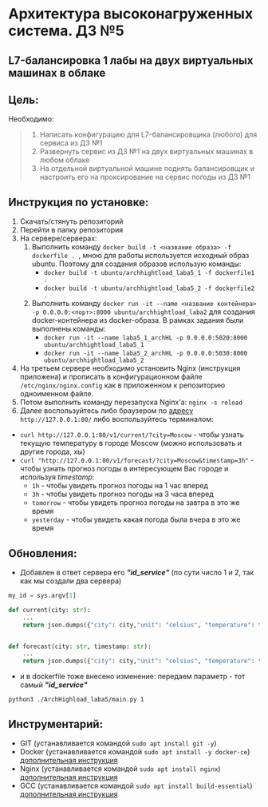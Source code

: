 # Архитектура высоконагруженных система. ДЗ №5
## L7-балансировка 1 лабы на двух виртуальных машинах в облаке


## Цель:
Необходимо:
> 1. Написать конфигурацию для L7-балансировщика (любого) для сервиса из ДЗ №1
> 1. Развернуть сервис из ДЗ №1 на двух виртуальных машинах в любом облаке
> 1. На отдельной виртуальной машине поднять балансировщик и настроить его на проксирование на сервис погоды из ДЗ №1



## Инструкция по установке:
1. Скачать/стянуть репозиторий
1. Перейти в папку репозитория
1. На сервере/серверах:
    1. Выполнить команду `docker build -t <название образа> -f dockerfile . `, мною для работы используется исходный образ ubuntu. Поэтому для создания образов использую команды:
        * `docker build -t ubuntu/archhightload_laba5_1 -f dockerfile1 .`
        * `docker build -t ubuntu/archhightload_laba5_2 -f dockerfile2 .`
    1. Выполнить команду `docker run -it --name <название контейнера> -p 0.0.0.0:<порт>:8000 ubuntu/archhightload_laba2` для создания docker-контейнера из docker-образа. В рамках задания были выполнены команды:
        * `docker run -it --name laba5_1_archHL -p 0.0.0.0:5020:8000 ubuntu/archhightload_laba5_1`
        * `docker run -it --name laba5_2_archHL -p 0.0.0.0:5030:8000 ubuntu/archhightload_laba5_2`
1. На третьем сервере необходимо установить Nginx (инструкция приложена) и прописать в конфигурационном файле `/etc/nginx/nginx.config` как в приложенном к репозиторию одноименном файле.
1. Потом выполнить команду перезапуска Nginx'а: `nginx -s reload`
1. Далее воспользуйтесь либо браузером по [адресу](http://127.0.0.1:80) `http://127.0.0.1:80/` либо воспользуйтесь терминалом:
  - `curl http://127.0.0.1:80/v1/current/?city=Moscow` - чтобы узнать текущую температуру в городе Moscow (можно использовать и другие города, хы)
  - `curl "http://127.0.0.1:80/v1/forecast/?city=Moscow&timestamp=3h"` - чтобы узнать прогноз погоды в интересующем Вас городе и используя *timestamp*:
    * `1h` - чтобы увидеть прогноз погоды на 1 час вперед
    * `3h` - чтобы увидеть прогноз погоды на 3 часа вперед
  	* `tomorrow` - чтобы увидеть прогноз погоды на завтра в это же время
  	* `yesterday` - чтобы увидеть какая погода была вчера в это же время



## Обновления:
* Добавлен в ответ сервера его ***"id_service"*** (по сути число 1 и 2, так как мы создали два сервера)
```python
my_id = sys.argv[1]

def current(city: str):
	...
	return json.dumps({"city": city,"unit": "celsius", "temperature": temp, "id_service": my_id})


def forecast(city: str, timestamp: str):
	...
	return json.dumps({"city": city,"unit": "celsius", "temperature": temp, "id_service": my_id})

```
* и в dockerfile тоже внесено изменение: передаем параметр - тот самый ***"id_service"***
```
python3 ./ArchHighload_laba5/main.py 1
```


## Инструментарий:
- GIT (устанавливается командой `sudo apt install git -y`)
- Docker (устанавливается командой `sudo apt install -y docker-ce`) [дополнительная инструкция](https://losst.ru/ustanovka-docker-na-ubuntu-16-04)
- Nginx (устанавливается командой `sudo apt install nginx`) [дополнительная инструкция](https://losst.ru/ustanovka-nginx-ubuntu-16-04)
- GCC (устанавливается командой `sudo apt install build-essential`) [дополнительная инструкция](https://losst.ru/ustanovka-gcc-v-ubuntu-16-04)

